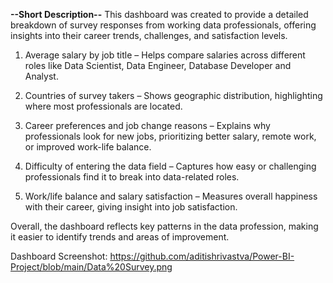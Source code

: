 **--Short Description--**
This dashboard was created to provide a detailed breakdown of survey responses from working data professionals, offering insights into their career trends, challenges, and satisfaction levels.

1) Average salary by job title – Helps compare salaries across different roles like Data Scientist, Data Engineer, Database Developer and Analyst.

2) Countries of survey takers – Shows geographic distribution, highlighting where most professionals are located.

3) Career preferences and job change reasons – Explains why professionals look for new jobs, prioritizing better salary, remote work, or improved work-life balance.

4) Difficulty of entering the data field – Captures how easy or challenging professionals find it to break into data-related roles.

5) Work/life balance and salary satisfaction – Measures overall happiness with their career, giving insight into job satisfaction.

Overall, the dashboard reflects key patterns in the data profession, making it easier to identify trends and areas of improvement.

Dashboard Screenshot:
https://github.com/aditishrivastva/Power-BI-Project/blob/main/Data%20Survey.png

